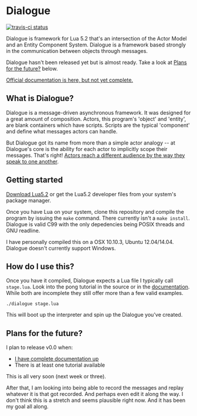 # Dialogue

[![travis-ci status](https://travis-ci.org/rlt3/Dialogue.svg?branch=master)](https://travis-ci.org/rlt3/Dialogue/builds)

Dialogue is framework for Lua 5.2 that's an intersection of the Actor Model and
an Entity Component System. Dialogue is a framework based strongly in the
communication between objects through messages. 

Dialogue hasn't been released yet but is almost ready. Take a look at 
[Plans for the future?](#future) below.

[Official documentation is here, but not yet complete.](https://bythehilt.com/dialogue)

## What is Dialogue?

Dialogue is a message-driven asynchronous framework. It was designed for a
great amount of composition. Actors, this program's 'object' and 'entity', are
blank containers which have scripts. Scripts are the typical 'component' and
define what messages actors can handle.

But Dialogue got its name from more than a simple actor analogy -- at
Dialogue's core is the ability for each actor to implicitly scope their
messages. That's right!  [Actors reach a different audience by the way they
speak to one another](https://bythehilt.com/dialogue/tone#visualizer).

## Getting started

[Download Lua5.2](https://www.lua.org/download.html) or get the Lua5.2
developer files from your system's package manager.

Once you have Lua on your system, clone this repository and compile the program
by issuing the `make` command. There currently isn't a `make install`. Dialogue
is valid C99 with the only depedencies being POSIX threads and GNU readline.

I have personally compiled this on a OSX 10.10.3, Ubuntu 12.04/14.04. Dialogue
doesn't currently support Windows.

## How do I use this?

Once you have it compiled, Dialogue expects a Lua file I typically call
`stage.lua`.  Look into the pong tutorial in the source or in the
[documentation](https://bythehilt.com/dialogue). While both are incomplete they
still offer more than a few valid examples.

    ./dialogue stage.lua

This will boot up the interpreter and spin up the Dialogue you've created.

## <a name="future"></a>Plans for the future?

I plan to release v0.0 when:

* [I have complete documentation up](https://bythehilt.com/dialogue)
* There is at least one tutorial available

This is all very soon (next week or three).

After that, I am looking into being able to record the messages and replay
whatever it is that got recorded. And perhaps even edit it along the way. I
don't think this is a stretch and seems plausible right now. And it has been
my goal all along.

